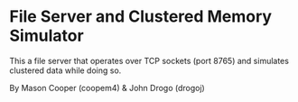 # File Server and Clustered Memory Simulator
This a file server that operates over TCP sockets (port 8765) and simulates clustered data while doing so.

By Mason Cooper (coopem4) & John Drogo (drogoj)
